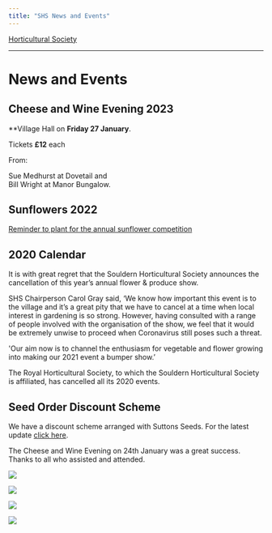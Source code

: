 ```yaml
---
title: "SHS News and Events"
---
```



[Horticultural Society](/horticultural-society)

----

# News and Events

## Cheese and Wine Evening 2023

**Village Hall on **Friday 27 January**.

Tickets **£12** each

From:

Sue Medhurst at Dovetail and  
Bill Wright at Manor Bungalow.

## Sunflowers 2022

[Reminder to plant for the annual sunflower competition](/home/announcements/sunflower2022)


## 2020 Calendar

It is with great regret that the Souldern Horticultural Society announces the cancellation of this year’s annual flower & produce show.

SHS Chairperson Carol Gray said, ‘We know how important this event is to the village and it’s a great pity that we have to cancel at a time when local interest in gardening is so strong. However, having consulted with a range of people involved with the organisation of the show, we feel that it would be extremely unwise to proceed when Coronavirus still poses such a threat.

'Our aim now is to channel the enthusiasm for vegetable and flower growing into making our 2021 event a bumper show.’

The Royal Horticultural Society, to which the Souldern Horticultural Society is affiliated, has cancelled all its 2020 events. 

## Seed Order Discount Scheme

We have a discount scheme arranged with Suttons Seeds. For the latest update [click here](SeedOrders).

The Cheese and Wine Evening on 24th January was a great success. Thanks to all who assisted and attended.

![](https://lh3.googleusercontent.com/pw/ACtC-3cnI7XZdm6OqrXXkIKWTxxvAed5TA3YDDkG0POGjqXmNajqiS3ll_bFA3XFkVfaW3xiJTyptze575-dIArmMj6v0HBzToLpoNXsa7sann6DPIGd6n3-LOZuI0PDS5LVGCb14y700GQOMeHrR7_aAth-=w605-h454-no?authuser=0)

![](https://lh3.googleusercontent.com/pw/ACtC-3d45hjnjCnDs3KEH8W3G8_z4Ul_WrLkOoNQHfd3hF3OBpTk350gl6hbWp2xlOOeOxcWMi1YbdX-1BjRGbyPK7BFwwut3UsYuRy5WkqGD58pItD4GQZ0O7lMF-eimSoZuH8k5koVTCYhvE-DnxQVWqn0=w404-h303-no?authuser=0)

![](https://lh3.googleusercontent.com/pw/ACtC-3d3Q3iGoDmJuPaM1GCh1j3SEfNa6kxPFi7_KnA5BRqUpQiGrW--tfYyAu3OLotH3r3JG1u6FuGwibzophmTLnXe1-W-nBMRc5I4WOxYGdWMYGMnQKnRhmMt-R_lN3uQBg-ZGQFLylZQUAkCe2byjxgV=w323-h243-no?authuser=0)

![](https://lh3.googleusercontent.com/pw/ACtC-3dSdUjc9VqOCRI96yMxfejDtXbgs2tTfY-b07aBa9ig4U_SCKyc95v71IwRG5KOzMESA5E8z472Pg4A8YUdUty6oKxC2ByJ9GctHeQ4dM-kMVBy5mMArpkAjwBFpnODtDApft_wo-11_gQnguClHi_O=w370-h277-no?authuser=0)

